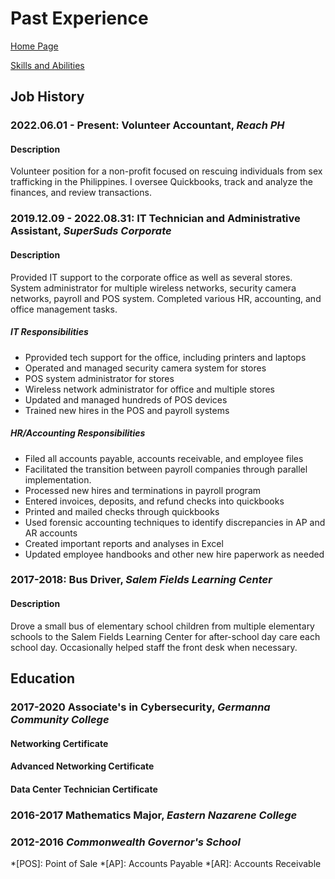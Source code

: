 # Past Experience

[Home Page](index.md)

[Skills and Abilities](skills.md)

## Job History

### 2022.06.01 - Present: Volunteer Accountant, _Reach PH_

#### Description

Volunteer position for a non-profit focused on rescuing individuals from sex trafficking in the Philippines. I oversee Quickbooks, track and analyze the finances, and review transactions.

### 2019.12.09 - 2022.08.31: IT Technician and Administrative Assistant, _SuperSuds Corporate_

#### Description

Provided IT support to the corporate office as well as several stores. System administrator for multiple wireless networks, security camera networks, payroll and POS system. Completed various HR, accounting, and office management tasks.

##### IT Responsibilities

- Pprovided tech support for the office, including printers and laptops
- Operated and managed security camera system for stores
- POS system administrator for stores
- Wireless network administrator for office and multiple stores
- Updated and managed hundreds of POS devices
- Trained new hires in the POS and payroll systems

##### HR/Accounting Responsibilities

- Filed all accounts payable, accounts receivable, and employee files
- Facilitated the transition between payroll companies through parallel implementation.
- Processed new hires and terminations in payroll program
- Entered invoices, deposits, and refund checks into quickbooks
- Printed and mailed checks through quickbooks
- Used forensic accounting techniques to identify discrepancies in AP and AR accounts
- Created important reports and analyses in Excel
- Updated employee handbooks and other new hire paperwork as needed

### 2017-2018: Bus Driver, _Salem Fields Learning Center_

#### Description

Drove a small bus of elementary school children from multiple elementary schools to the Salem Fields Learning Center for after-school day care each school day. Occasionally helped staff the front desk when necessary.

## Education

### 2017-2020 Associate's in Cybersecurity, _Germanna Community College_

#### Networking Certificate

#### Advanced Networking Certificate

#### Data Center Technician Certificate

### 2016-2017 Mathematics Major, _Eastern Nazarene College_

### 2012-2016 _Commonwealth Governor's School_

*[POS]: Point of Sale
*[AP]: Accounts Payable
*[AR]: Accounts Receivable
